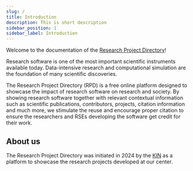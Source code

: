```yaml
---
slug: /
title: Introduction
description: This is short description
sidebar_position: 1
sidebar_label: Introduction
---
```


Welcome to the documentation of the [Research Project Directory](https://research-software-directory.org)!

Research software is one of the most important scientific instruments available today. Data-intensive research and computational simulation are the foundation of many scientific
discoveries.

The Research Project Directory (RPD) is a free online platform designed to showcase the impact of research software on research and society. By showing research software together with
relevant contextual information such as scientific publications, contributors, projects, citation information and much more, we stimulate the reuse and encourage proper citation
to ensure the researchers and RSEs developing the software get credit for their work.

## About us

The Research Project Directory was initiated in 2024 by the [KIN](https://hetkin.nl/) as a platform to showcase the research projects developed at our center.
